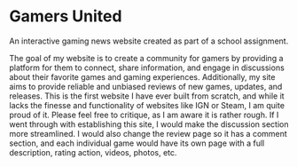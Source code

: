 # Gamers United

An interactive gaming news website created as part of a school assignment.

The goal of my website is to create a community for gamers by providing a platform for them to connect, share information, and engage in discussions about their favorite games and gaming experiences. Additionally, my site aims to provide reliable and unbiased reviews of new games, updates, and releases. This is the first website I have ever built from scratch, and while it lacks the finesse and functionality of websites like IGN or Steam, I am quite proud of it. Please feel free to critique, as I am aware it is rather rough. If I went through with establishing this site, I would make the discussion section more streamlined. I would also change the review page so it has a comment section, and each individual game would have its own page with a full description, rating action, videos, photos, etc.

